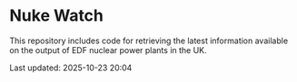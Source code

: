 # Nuke Watch

This repository includes code for retrieving the latest information available on the output of EDF nuclear power plants in the UK.

Last updated: 2025-10-23 20:04